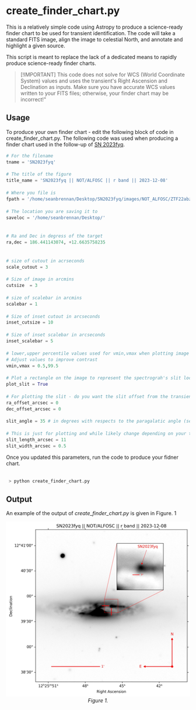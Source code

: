 
# create_finder_chart.py

This is a relatively simple code using Astropy to produce a science-ready finder chart to be used for transient identification. The code will take a standard FITS image, align the image to celestial North, and annotate and highlight a given source.

This script is meant to replace the lack of a dedicated means to rapidly produce science-ready finder charts.

>  [!IMPORTANT]
> This code does not solve for WCS (World Coordinate System) values and uses the transient's Right Ascension and Declination as inputs. Make sure you have accurate WCS values written to your FITS files; otherwise, your finder chart may be incorrect!"

## Usage

To produce your own finder chart - edit the following block of code in create_finder_chart.py. The following code was used when producing a finder chart used in the follow-up of [SN 2023fyq](https://arxiv.org/abs/2401.15148).

```python
# For the filename
tname = 'SN2023fyq'

# The title of the figure
title_name = 'SN2023fyq || NOT/ALFOSC || r band || 2023-12-08'

# Where you file is
fpath = '/home/seanbrennan/Desktop/SN2023fyq/images/NOT_ALFOSC/ZTF22abzzvln_NOT_ALFOSC_20231208_r_SDSS_wcs.fits'

# The location you are saving it to
saveloc = '/home/seanbrennan/Desktop/'


# Ra and Dec in degress of the target
ra,dec = 186.441143074, +12.6635758235


# size of cutout in acrseconds
scale_cutout = 3

# Size of image in arcmins
cutsize  = 3

# size of scalebar in arcmins
scalebar = 1

# Size of inset cutout in arcseconds
inset_cutsize = 10

# Size of inset scalebar in arcseconds
inset_scalebar = 5

# lower,upper percentile values used for vmin,vmax when plotting image
# Adjust values to improve contrast
vmin,vmax = 0.5,99.5

# Plot a rectangle on the image to represent the spectrograh's slit location
plot_slit = True

# For plotting the slit - do you want the slit offset from the transient location
ra_offset_arcsec = 0
dec_offset_arcsec = 0

slit_angle = 35 # in degrees with respects to the paragalatic angle (set to 0 for paragalactic angle)

# This is just for plotting and while likely change depending on your telescope & spectrograph
slit_length_arcsec = 11  
slit_width_arcsec = 0.5   

```

Once you updated this parameters, run the code to produce your fidner chart.

```bash

 > python create_finder_chart.py

```


## Output

An example of the output of *create_finder_chart.py* is given in Figure. 1

<p align="center">
  <img src="./SN2023fyq_finder.jpeg" alt="Image" width = 600>
  <br>
  <em>Figure 1.</em>
</p>
